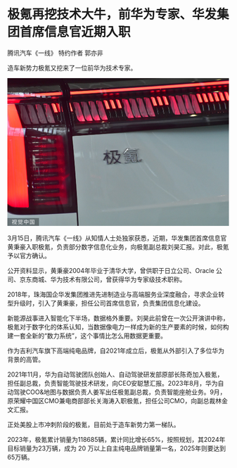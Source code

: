 # 极氪再挖技术大牛，前华为专家、华发集团首席信息官近期入职

腾讯汽车《一线》 特约作者 郭亦非

造车新势力极氪又挖来了一位前华为技术专家。

![7268346fdb683540123f76172b391943.jpg](https://raw.githubusercontent.com/qqhsx/qqnews_image/main/2024/03/15/极氪再挖技术大牛，前华为专家、华发集团首席信息官近期入职/7268346fdb683540123f76172b391943.jpg)

3月15日，腾讯汽车《一线》从知情人士处独家获悉，近期，华发集团首席信息官黄秉豪入职极氪，负责部分数字信息化业务，向极氪副总裁刘昊汇报。对此，极氪予以官方确认。

公开资料显示，黄秉豪2004年毕业于清华大学，曾供职于日立公司、Oracle 公司、京东商城、华为技术有限公司，曾获得华为专家级技术职称。

2018年，珠海国企华发集团推进先进制造业与高端服务业深度融合，寻求企业转型升级时，引入了黄秉豪，担任公司首席信息官，负责集团信息化建设。

新能源战事进入智能化下半场，数据格外重要。刘昊此前曾在一次公开演讲中称，极氪对于数字化的体系认知，当数据像电力一样成为新的生产要素的时候，如何构建一套全新的“数力系统”，这个事情比怎么用数据更重要。

作为吉利汽车旗下高端纯电品牌，自2021年成立后，极氪从外部引入了多位华为背景的高管。

2021年11月，华为自动驾驶团队创始人、自动驾驶研发部原部长陈奇加入极氪，担任副总裁，负责智能驾驶技术研发，向CEO安聪慧汇报。2023年8月，华为自动驾驶COO&地图与数据负责人姜军出任极氪副总裁，负责智能座舱业务。9月，原荣耀中国区CMO兼电商部部长关海涛入职极氪，担任公司CMO，向副总裁林金文汇报。

正处美股上市冲刺阶段的极氪，目前处于造车新势力第一梯队。

2023年，极氪累计销量为118685辆，累计同比增长65%，按照规划，其2024年目标销量为23万辆，成为 20
万以上自主纯电品牌销量第一名，2025年则要达到65万辆。


